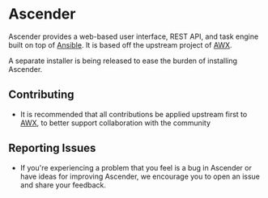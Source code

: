 # Ascender
Ascender provides a web-based user interface, REST API, and task engine built on top of [Ansible](https://github.com/ansible/ansible). It is based off the upstream project of [AWX](https://github.com/ansible/awx).

A separate installer is being released to ease the burden of installing Ascender.

Contributing
------------
- It is recommended that all contributions be applied upstream first to [AWX](https://github.com/ansible/awx), to better support collaboration with the community

Reporting Issues
----------------

- If you're experiencing a problem that you feel is a bug in Ascender or have ideas for improving Ascender, we encourage you to open an issue and share your feedback.


